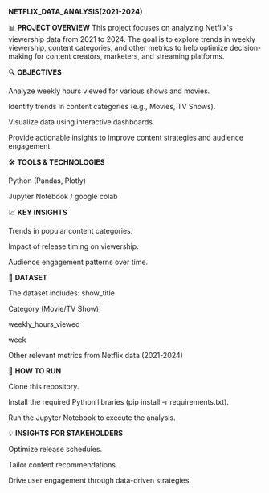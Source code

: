 **NETFLIX_DATA_ANALYSIS(2021-2024)**

📊 **PROJECT OVERVIEW**
This project focuses on analyzing Netflix's viewership data from 2021 to 2024. The goal is to explore trends in weekly viewership, content categories, and other metrics to help optimize decision-making for content creators, marketers, and streaming platforms.

🔍 **OBJECTIVES**

Analyze weekly hours viewed for various shows and movies.

Identify trends in content categories (e.g., Movies, TV Shows).

Visualize data using interactive dashboards.

Provide actionable insights to improve content strategies and audience engagement.

🛠️ **TOOLS & TECHNOLOGIES**

Python (Pandas, Plotly)

Jupyter Notebook / google colab

📈 **KEY INSIGHTS**

Trends in popular content categories.

Impact of release timing on viewership.

Audience engagement patterns over time.

📂 **DATASET**

The dataset includes:
  show_title
  
  Category (Movie/TV Show)
  
  weekly_hours_viewed
  
  week
  
  Other relevant metrics from Netflix data (2021-2024)

🚀 **HOW TO RUN**

Clone this repository.

Install the required Python libraries (pip install -r requirements.txt).

Run the Jupyter Notebook to execute the analysis.

💡 **INSIGHTS FOR STAKEHOLDERS**

Optimize release schedules.

Tailor content recommendations.

Drive user engagement through data-driven strategies.
